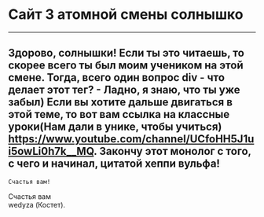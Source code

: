 # Сайт 3 атомной смены солнышко
----------------------------------------------------------------------------------------------------
 Здорово, солнышки! Если ты это читаешь, то скорее всего ты был моим учеником на этой смене. 
 Тогда, всего один вопрос div - что делает этот тег? - Ладно, я знаю, что ты уже забыл)
 Если вы хотите дальше двигаться в этой теме, то вот вам ссылка на классные уроки(Нам дали в унике, чтобы учиться)
 https://www.youtube.com/channel/UCfoHH5J1ui5owLi0h7k__MQ.
 Закончу этот монолог с того, с чего и начинал, цитатой хеппи вульфа!
----------------------------------------------------------------------------------------------------
	Счастья вам! 
<div> Счастья вам </div>
   wedyza (Костет).
